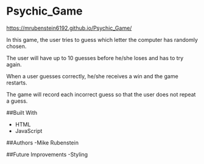 # Psychic_Game

https://mrubenstein6192.github.io/Psychic_Game/

In this game, the user tries to guess which letter the computer has randomly chosen.  

The user will have up to 10 guesses before he/she loses and has to try again.  

When a user guesses correctly, he/she receives a win and the game restarts.  

The game will record each incorrect guess so that the user does not repeat a guess.

##Built With
- HTML
- JavaScript

##Authors
-Mike Rubenstein

##Future Improvements
-Styling

